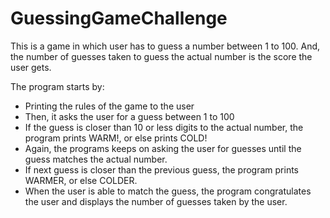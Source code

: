 # GuessingGameChallenge
This is a game in which user has to guess a number between 1 to 100. And, the number of guesses taken to guess the actual number is the score the user gets.

The program starts by:
* Printing the rules of the game to the user  
* Then, it asks the user for a guess between 1 to 100  
* If the guess is closer than 10 or less digits to the actual number, the program prints WARM!, or else prints COLD!  
* Again, the programs keeps on asking the user for guesses until the guess matches the actual number.
* If next guess is closer than the previous guess, the program prints WARMER, or else COLDER.  
* When the user is able to match the guess, the program congratulates the user and displays the number of guesses taken by the user.
